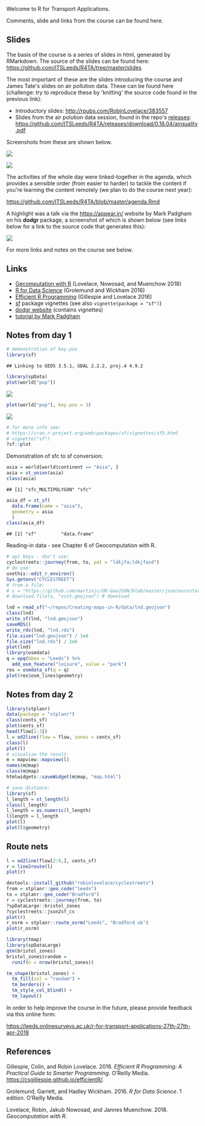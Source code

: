 
Welcome to R for Transport Applications.

Comments, slide and links from the course can be found here.

Slides
------

The basis of the course is a series of slides in html, generated by RMarkdown. The source of the slides can be found here: <https://github.com/ITSLeeds/R4TA/tree/master/slides>

The most important of these are the slides introducing the course and James Tate's slides on air pollution data. These can be found here (challenge: try to reproduce these by 'knitting' the source code found in the previous link):

-   Introductory slides: <http://rpubs.com/RobinLovelace/383557>
-   Slides from the air polution data session, found in the repo's [releases](https://github.com/ITSLeeds/R4TA/releases): <https://github.com/ITSLeeds/R4TA/releases/download/0.18.04/airquality.pdf>

Screenshots from these are shown below.

![](figures/intro-slide.png)

![](figures/slides-air.png)

The activities of the whole day were linked-together in the agenda, which provides a sensible order (from easier to harder) to tackle the content if you're learning the content remotely (we plan to do the course next year):

<https://github.com/ITSLeeds/R4TA/blob/master/agenda.Rmd>

A highlight was a talk via the <https://appear.in/> website by Mark Padgham on his **dodgr** package, a screenshot of which is shown below (see links below for a link to the source code that generates this):

![](figures/local-routing.png)

For more links and notes on the course see below.

Links
-----

-   [Gecomputation with R](http://geocompr.robinlovelace.net/) (Lovelace, Nowosad, and Muenchow 2018)
-   [R for Data Science](http://r4ds.had.co.nz/) (Grolemund and Wickham 2016)
-   [Efficient R Programming](https://csgillespie.github.io/efficientR/) (Gillespie and Lovelace 2016)
-   [sf](https://cran.r-project.org/web/packages/sf/vignettes/) package vignettes (see also `vignette(package = "sf")`)
-   [dodgr website](https://atfutures.github.io/dodgr/) (contains vignettes)
-   [tutorial by Mark Padgham](https://github.com/mpadge/r4trans-april18/blob/master/bristol.Rmd)

Notes from day 1
----------------

``` r
# demonstration of key.pos
library(sf)
```

    ## Linking to GEOS 3.5.1, GDAL 2.2.2, proj.4 4.9.2

``` r
library(spData)
plot(world["pop"])
```

![](README_files/figure-markdown_github/unnamed-chunk-1-1.png)

``` r
plot(world["pop"], key.pos = 3)
```

![](README_files/figure-markdown_github/unnamed-chunk-1-2.png)

``` r
# for more info see:
# https://cran.r-project.org/web/packages/sf/vignettes/sf5.html
# vignette("sf")
?sf::plot
```

Demonstration of sfc to sf conversion:

``` r
asia = world[world$continent == "Asia", ]
asia = st_union(asia)
class(asia)
```

    ## [1] "sfc_MULTIPOLYGON" "sfc"

``` r
asia_df = st_sf(
  data.frame(name = "asia"),
  geometry = asia
  )
class(asia_df)
```

    ## [1] "sf"         "data.frame"

Reading-in data - see Chapter 6 of Geocomputation with R.

``` r
# api keys - don't use:
cyclestreets::journey(from, to, pat = "ldkjfa;ldkjfasd")
# do use:
usethis::edit_r_environ()
Sys.getenv("CYCLESTREET")
# from a file:
# u = "https://github.com/martinjc/UK-GeoJSON/blob/master/json/eurostat/sco/topo_nuts2.json"
# download.file(u, "scot.geojson") # download
```

``` r
lnd = read_sf("~/repos/Creating-maps-in-R/data/lnd.geojson")
class(lnd)
write_sf(lnd, "lnd.geojson")
saveRDS()
write_rds(lnd, "lnd.rds")
file.size("lnd.geojson") / 1e6
file.size("lnd.rds") / 1e6
plot(lnd)
library(osmdata)
q = opq(bbox = "Leeds") %>% 
  add_osm_feature("leisure", value = "park")
res = osmdata_sf(q = q)
plot(res$osm_lines$geometry)
```

Notes from day 2
----------------

``` r
library(stplanr)
data(package = "stplanr")
class(cents_sf)
plot(cents_sf)
head(flow[1:3])
l = od2line(flow = flow, zones = cents_sf)
class(l)
plot(l)
# visualise the result:
m = mapview::mapview(l)
names(m@map)
class(m@map)
htmlwidgets::saveWidget(m@map, "map.html")

# save distance:
library(sf)
l_length = st_length(l)
class(l_length)
l_length = as.numeric(l_length)
l$length = l_length
plot(l)
plot(l$geometry)
```

Route nets
----------

``` r
l = od2line(flow[2:9,], cents_sf)
r = line2route(l)
plot(r)

devtools::install_github("robinlovelace/cyclestreets")
from = stplanr::geo_code("leeds")
to = stplanr::geo_code("Bradford")
r = cyclestreets::journey(from, to)
?spDataLarge::bristol_zones
?cyclestreets::json2sf_cs
plot(r)
r_osrm = stplanr::route_osrm("Leeds", "Bradford uk")
plot(r_osrm)
```

``` r
library(tmap)
library(spDataLarge)
qtm(bristol_zones)
bristol_zones$random = 
  runif(n = nrow(bristol_zones))

tm_shape(bristol_zones) +
  tm_fill(col = "random") +
  tm_borders() +
  tm_style_col_blind() +
  tm_layout()
```

In order to help improve the course in the future, please provide feedback via this online form:

<https://leeds.onlinesurveys.ac.uk/r-for-transport-applications-27th-27th-apr-2018>

References
----------

Gillespie, Colin, and Robin Lovelace. 2016. *Efficient R Programming: A Practical Guide to Smarter Programming*. O’Reilly Media. <https://csgillespie.github.io/efficientR/>.

Grolemund, Garrett, and Hadley Wickham. 2016. *R for Data Science*. 1 edition. O’Reilly Media.

Lovelace, Robin, Jakub Nowosad, and Jannes Muenchow. 2018. *Geocomputation with R*.
